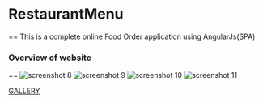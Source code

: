 # RestaurantMenu
==
This is a complete online Food Order application using AngularJs(SPA)

### Overview of website 
==
![screenshot 8](https://cloud.githubusercontent.com/assets/23045744/22239360/3c19ca06-e23c-11e6-90be-d86e537a0824.png)
![screenshot 9](https://cloud.githubusercontent.com/assets/23045744/22239366/44bb35fa-e23c-11e6-8d27-858fd4ac7eb3.png)
![screenshot 10](https://cloud.githubusercontent.com/assets/23045744/22239367/44c2752c-e23c-11e6-804f-6d3f3ff3057c.png)
![screenshot 11](https://cloud.githubusercontent.com/assets/23045744/22239368/44cafb3e-e23c-11e6-8833-4d00311763c8.png)

[GALLERY](https://github.com/shruthi-panjala/RestaurantMenu/issues/1)
